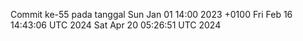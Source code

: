 Commit ke-55 pada tanggal Sun Jan 01 14:00 2023 +0100
Fri Feb 16 14:43:06 UTC 2024
Sat Apr 20 05:26:51 UTC 2024
